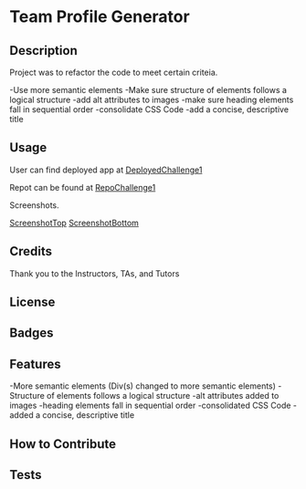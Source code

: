 # Team Profile Generator

## Description

Project was to refactor the code to meet certain criteia.

-Use more semantic elements
-Make sure structure of elements follows a logical structure
-add alt attributes to images
-make sure heading elements fall in sequential order
-consolidate CSS Code
-add a concise, descriptive title

## Usage


User can find deployed app at [DeployedChallenge1](https://jamesdartmouth.github.io/challenge-1-horiseon/)

Repot can be found at [RepoChallenge1](https://github.com/JamesDartmouth/challenge-1-horiseon)

Screenshots.

[ScreenshotTop](./assets/images/Screenshot%20Top.png)
[ScreenshotBottom](./assets/images/Screenshot%20Bottom.png)


## Credits

Thank you to the Instructors, TAs, and Tutors


## License

## Badges

## Features

-More semantic elements (Div(s) changed to more semantic elements)
-Structure of elements follows a logical structure
-alt attributes added to images
-heading elements fall in sequential order
-consolidated CSS Code
-added a concise, descriptive title

## How to Contribute


## Tests

